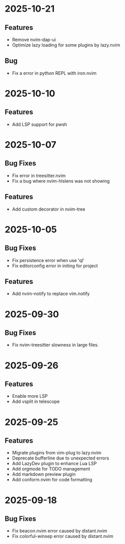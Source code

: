 # 2025-10-21

## Features

- Remove nvim-dap-ui
- Optimize lazy loading for some plugins by lazy.nvim

## Bug

- Fix a error in python REPL with iron.nvim

# 2025-10-10

## Features

- Add LSP support for pwsh

# 2025-10-07

## Bug Fixes

- Fix error in treesitter.nvim
- Fix a bug where nvim-hlslens was not showing

## Features

- Add custom decorator in nvim-tree

# 2025-10-05

## Bug Fixes

- Fix persistence error when use 'ql'
- Fix editorconfig error in initing for project

## Features

- Add nvim-notify to replace vim.notify

# 2025-09-30

## Bug Fixes

- Fix nvim-treesitter slowness in large files.

# 2025-09-26

## Features

- Enable more LSP
- Add vsplit in telescope

# 2025-09-25

## Features

- Migrate plugins from vim-plug to lazy.nvim
- Deprecate bufferline due to unexpected errors
- Add LazyDev plugin to enhance Lua LSP
- Add orgmode for TODO management
- Add markdown preview plugin
- Add conform.nvim for code formatting

# 2025-09-18

## Bug Fixes

- Fix beacon.nvim error caused by distant.nvim
- Fix colorful-winsep error caused by distant.nvim
